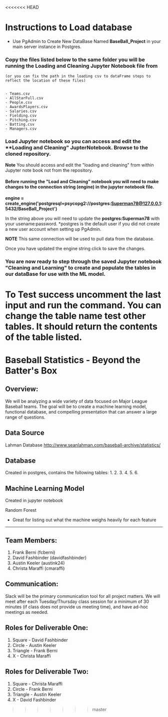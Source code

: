 <<<<<<< HEAD
# Instructions to Load database

- Use PgAdmin to Create New DataBase Named **BaseBall_Project** in your main server instance in Postgres.

### Copy the files listed below to the same folder you will be running the **Loading and Cleaning** Jupyter Notebook file from
    (or you can fix the path in the loading csv to dataFrame steps to reflect the location of these files)
    
    
    - Teams.csv
    - AllStarFull.csv
    - People.csv
    - AwardsPlayers.csv
    - Salaries.csv
    - Fielding.csv
    - Pitching.csv
    - Batting.csv
    - Managers.csv


### Load Jupyter notebook so you can access and edit the **Loading and Cleaning" JupterNotebook. Browse to the cloned repository. 

**Note** You should access and edit the "loading and cleaning" from within Jupyter note book not from the repository.

#### Before running the "Load and Cleaning" notebook you will need to make changes to the connection string (engine) in the jupyter notebook file. 

**engine = create_engine('postgresql+psycopg2://postgres:Superman78@127.0.0.1:5432/BaseBall_Project')**

In the string above you will need to update the **postgres:Superman78** with your usename:password. *postgres is the default user if you did not create a new user account when setting up PgAdmin. 

**NOTE** This same connection will be used to pull data from the database. 

Once you have updated the engine string click to save the changes.

### You are now ready to step through the saved Jupyter notebook "Cleaning and Learning" to create and populate the tables in our dataBase for use with the ML model. 


To Test success uncomment the last input and run the command. You can change the table name test other tables. It should return the contents of the table listed. 
=======
# Baseball Statistics - Beyond the Batter's Box

## Overview:
We will be analyzing a wide variety of data focused on Major League Baseball teams.  The goal will be to create a machine learning model, functional database, and compelling presentation that can answer a large range of questions.  

## Data Source
Lahman Database http://www.seanlahman.com/baseball-archive/statistics/

## Database
Created in postgres, contains the following tables:
1.
2.
3.
4.
5.
6.

## Machine Learning Model 
Created in jupyter notebook

Random Forest
- Great for listing out what the machine weighs heavily for each feature

-----

## Team Members:
1. Frank Berni (fcberni)
2. David Fashbinder (davidfashbinder)
3. Austin Keeler (austink24)
4. Christa Maraffi (cmaraffi)

## Communication:
Slack will be the primary communication tool for all project matters.  We will meet after each Tuesday/Thursday class session for a minimum of 30 minutes (if class does not provide us meeting time), and have ad-hoc meetings as needed. 

## Roles for Deliverable One:
1. Square - David Fashbinder
2. Circle - Austin Keeler
3. Triangle - Frank Berni
4. X - Christa Maraffi

## Roles for Deliverable Two:
1. Square - Christa Maraffi
2. Circle - Frank Berni
3. Triangle - Austin Keeler
4. X - David Fashbinder
>>>>>>> master


